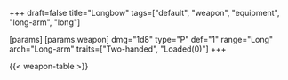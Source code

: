 +++
draft=false
title="Longbow"
tags=["default", "weapon", "equipment", "long-arm", "long"]

[params]
  [params.weapon]
    dmg="1d8"
    type="P"
    def="1"
    range="Long"
    arch="Long-arm"
    traits=["Two-handed", "Loaded(0)"]
+++

{{< weapon-table >}}


